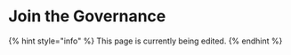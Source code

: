 # Join the Governance

{% hint style="info" %}
This page is currently being edited.
{% endhint %}

<figure><img src="../../../../.gitbook/assets/image (88).png" alt=""><figcaption></figcaption></figure>
